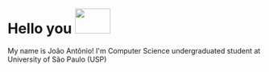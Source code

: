 # Hello you <img src="https://media.giphy.com/media/bcKmIWkUMCjVm/giphy.gif" width="70" height="50"/>


  My name is João Antônio! I'm Computer Science undergraduated student at University of São Paulo (USP)
